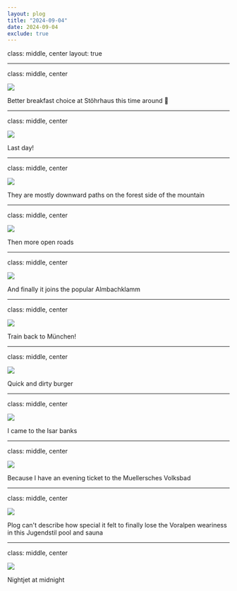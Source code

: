 ```yaml
---
layout: plog
title: "2024-09-04"
date: 2024-09-04
exclude: true
---
```


class: middle, center
layout: true

---

class: middle, center

<img class="plog-picture" src="{{ site.baseurl }}/img/plog/2024-09-04/01.jpg" />

Better breakfast choice at Stöhrhaus this time around 🍳

---

class: middle, center

<img class="plog-picture" src="{{ site.baseurl }}/img/plog/2024-09-04/02.png" />

Last day!

---

class: middle, center

<img class="plog-picture" src="{{ site.baseurl }}/img/plog/2024-09-04/03.jpg" />

They are mostly downward paths on the forest side of the mountain

---

class: middle, center

<img class="plog-picture" src="{{ site.baseurl }}/img/plog/2024-09-04/04.jpg" />

Then more open roads

---

class: middle, center

<img class="plog-picture" src="{{ site.baseurl }}/img/plog/2024-09-04/05.jpg" />

And finally it joins the popular Almbachklamm

---

class: middle, center

<img class="plog-picture" src="{{ site.baseurl }}/img/plog/2024-09-04/06.gif" />

Train back to München!

---

class: middle, center

<img class="plog-picture" src="{{ site.baseurl }}/img/plog/2024-09-04/07.jpg" />

Quick and dirty burger

---

class: middle, center

<img class="plog-picture" src="{{ site.baseurl }}/img/plog/2024-09-04/08.jpg" />

I came to the Isar banks

---

class: middle, center

<img class="plog-picture" src="{{ site.baseurl }}/img/plog/2024-09-04/09.jpg" />

Because I have an evening ticket to the Muellersches Volksbad

---

class: middle, center

<img class="plog-picture" src="{{ site.baseurl }}/img/plog/2024-09-04/10.jpg" />

Plog can't describe how special it felt to finally lose the Voralpen weariness in this Jugendstil pool and sauna

---

class: middle, center

<img class="plog-picture" src="{{ site.baseurl }}/img/plog/2024-09-04/11.jpg" />

Nightjet at midnight

